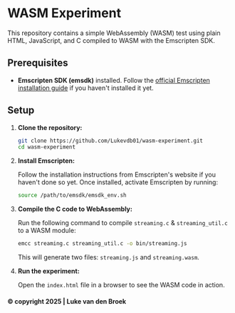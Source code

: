 # WASM Experiment

This repository contains a simple WebAssembly (WASM) test using plain HTML, JavaScript, and C compiled to WASM with the Emscripten SDK.

## Prerequisites

* **Emscripten SDK (emsdk)** installed. Follow the [official Emscripten installation guide](https://emscripten.org/docs/getting_started/downloads.html) if you haven't installed it yet.

## Setup

1. **Clone the repository:**

   ```bash
   git clone https://github.com/Lukevdb01/wasm-experiment.git
   cd wasm-experiment
   ```

2. **Install Emscripten:**

   Follow the installation instructions from Emscripten's website if you haven't done so yet. Once installed, activate Emscripten by running:

   ```bash
   source /path/to/emsdk/emsdk_env.sh
   ```

3. **Compile the C code to WebAssembly:**

   Run the following command to compile `streaming.c` & `streaming_util.c` to a WASM module:

   ```bash
   emcc streaming.c streaming_util.c -o bin/streaming.js
   ```

   This will generate two files: `streaming.js` and `streaming.wasm`.

4. **Run the experiment:**

   Open the `index.html` file in a browser to see the WASM code in action.

#### © copyright 2025 | Luke van den Broek
